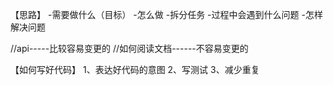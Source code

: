 【思路】
-需要做什么（目标）
-怎么做
   -拆分任务
-过程中会遇到什么问题
-怎样解决问题


//api-----比较容易变更的
//如何阅读文档------不容易变更的


【如何写好代码】
1、表达好代码的意图
2、写测试
3、减少重复

